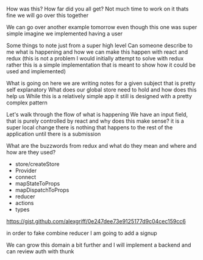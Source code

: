 How was this?
How far did you all get?
Not much time to work on it thats fine we will go over this together

We can go over another example tomorrow even though this one was super simple
imagine we implemented having a user

Some things to note just from a super high level
Can someone describe to me what is happening and how we can make this happen with react and redux (this is not a problem I would initially attempt to solve with redux rather this is a simple implementation that is meant to show how it could be used and implemented)

What is going on here we are writing notes for a given subject that is pretty self explanatory
What does our global store need to hold and how does this help us
While this is a relatively simple app it still is designed with a pretty complex pattern

Let's walk through the flow of what is happening 
We have an input field, that is purely controlled by react and why does this make sense? it is a super local change there is nothing that happens to the rest of the application until there is a submission

What are the buzzwords from redux and what do they mean and where and how are they used?
- store/createStore
- Provider
- connect
- mapStateToProps
- mapDispatchToProps
- reducer
- actions
- types

https://gist.github.com/alexgriff/0e247dee73e9125177d9c04cec159cc6


in order to fake combine reducer I am going to add a signup 

We can grow this domain a bit further and I will implement a backend and can review auth with thunk 